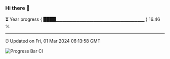 ### Hi there 👋

⏳ Year progress { ████▁▁▁▁▁▁▁▁▁▁▁▁▁▁▁▁▁▁▁▁▁▁▁▁▁▁ } 16.46 %

---

⏰ Updated on Fri, 01 Mar 2024 06:13:58 GMT

![Progress Bar CI](https://github.com/liununu/liununu/workflows/Progress%20Bar%20CI/badge.svg)
